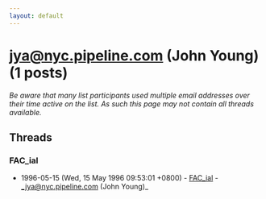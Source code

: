 ```yaml
---
layout: default
---
```


# jya@nyc.pipeline.com (John Young) (1 posts)

_Be aware that many list participants used multiple email addresses over their time active on the list. As such this page may not contain all threads available._

## Threads

### FAC_ial
+ 1996-05-15 (Wed, 15 May 1996 09:53:01 +0800) - [FAC_ial](/archive/1996/05/2a52ce961c30a0ad2b136c1dc8e50e80483933f024b7f8526ddce54397df4706) - _jya@nyc.pipeline.com (John Young)_

